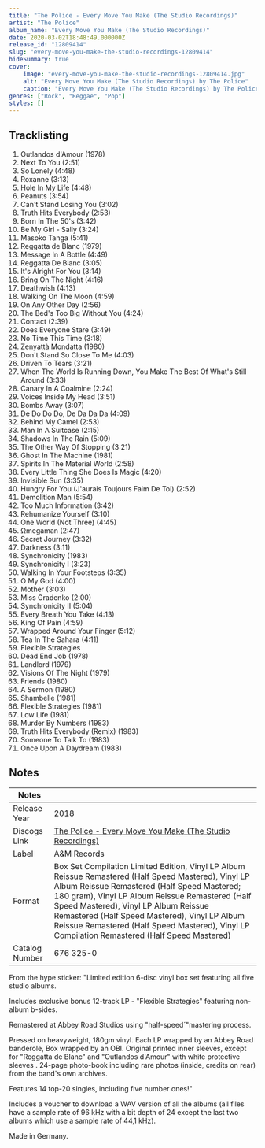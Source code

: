 ```yaml
---
title: "The Police - Every Move You Make (The Studio Recordings)"
artist: "The Police"
album_name: "Every Move You Make (The Studio Recordings)"
date: 2020-03-02T18:48:49.000000Z
release_id: "12809414"
slug: "every-move-you-make-the-studio-recordings-12809414"
hideSummary: true
cover:
    image: "every-move-you-make-the-studio-recordings-12809414.jpg"
    alt: "Every Move You Make (The Studio Recordings) by The Police"
    caption: "Every Move You Make (The Studio Recordings) by The Police"
genres: ["Rock", "Reggae", "Pop"]
styles: []
---
```


## Tracklisting
1. Outlandos d'Amour (1978)
2. Next To You (2:51)
3. So Lonely (4:48)
4. Roxanne (3:13)
5. Hole In My Life (4:48)
6. Peanuts (3:54)
7. Can't Stand Losing You (3:02)
8. Truth Hits Everybody (2:53)
9. Born In The 50's (3:42)
10. Be My Girl - Sally (3:24)
11. Masoko Tanga (5:41)
12. Reggatta de Blanc (1979)
13. Message In A Bottle (4:49)
14. Reggatta De Blanc (3:05)
15. It's Alright For You (3:14)
16. Bring On The Night (4:16)
17. Deathwish (4:13)
18. Walking On The Moon (4:59)
19. On Any Other Day (2:56)
20. The Bed's Too Big Without You (4:24)
21. Contact (2:39)
22. Does Everyone Stare (3:49)
23. No Time This Time (3:18)
24. Zenyattà Mondatta (1980)
25. Don't Stand So Close To Me (4:03)
26. Driven To Tears (3:21)
27. When The World Is Running Down, You Make The Best Of What's Still Around (3:33)
28. Canary In A Coalmine (2:24)
29. Voices Inside My Head (3:51)
30. Bombs Away (3:07)
31. De Do Do Do, De Da Da Da (4:09)
32. Behind My Camel (2:53)
33. Man In A Suitcase (2:15)
34. Shadows In The Rain (5:09)
35. The Other Way Of Stopping (3:21)
36. Ghost In The Machine (1981)
37. Spirits In The Material World (2:58)
38. Every Little Thing She Does Is Magic (4:20)
39. Invisible Sun (3:35)
40. Hungry For You (J'aurais Toujours Faim De Toi) (2:52)
41. Demolition Man (5:54)
42. Too Much Information (3:42)
43. Rehumanize Yourself (3:10)
44. One World (Not Three) (4:45)
45. Ωmegaman (2:47)
46. Secret Journey (3:32)
47. Darkness (3:11)
48. Synchronicity (1983)
49. Synchronicity I (3:23)
50. Walking In Your Footsteps (3:35)
51. O My God (4:00)
52. Mother (3:03)
53. Miss Gradenko (2:00)
54. Synchronicity II (5:04)
55. Every Breath You Take (4:13)
56. King Of Pain (4:59)
57. Wrapped Around Your Finger (5:12)
58. Tea In The Sahara (4:11)
59. Flexible Strategies
60. Dead End Job (1978)
61. Landlord (1979)
62. Visions Of The Night (1979)
63. Friends (1980)
64. A Sermon (1980)
65. Shambelle (1981)
66. Flexible Strategies (1981)
67. Low Life (1981)
68. Murder By Numbers (1983)
69. Truth Hits Everybody (Remix) (1983)
70. Someone To Talk To (1983)
71. Once Upon A Daydream (1983)




## Notes
| Notes          |             |
| ---------------| ----------- |
| Release Year   | 2018 |
| Discogs Link   | [The Police - Every Move You Make (The Studio Recordings)](https://www.discogs.com/release/12809414-The-Police-Every-Move-You-Make-The-Studio-Recordings) |
| Label          | A&M Records |
| Format         | Box Set Compilation Limited Edition, Vinyl LP Album Reissue Remastered (Half Speed Mastered), Vinyl LP Album Reissue Remastered (Half Speed Mastered; 180 gram), Vinyl LP Album Reissue Remastered (Half Speed Mastered), Vinyl LP Album Reissue Remastered (Half Speed Mastered), Vinyl LP Album Reissue Remastered (Half Speed Mastered), Vinyl LP Compilation Remastered (Half Speed Mastered) |
| Catalog Number | 676 325-0 |

From the hype sticker:
"Limited edition 6-disc vinyl box set
featuring all five studio albums.

Includes exclusive bonus 12-track
LP - "Flexible Strategies" featuring non-album b-sides.

Remastered at Abbey Road Studios using "half-speed´"mastering process.

Pressed on heavyweight, 180gm vinyl. Each LP wrapped by an Abbey Road banderole, Box wrapped by an OBI.
Original printed inner sleeves, except for "Reggatta de Blanc" and "Outlandos d'Amour" with white protective sleeves .
24-page photo-book including rare photos (inside, credits on rear) from the band's own archives.

Features 14 top-20 singles,
including five number ones!"

Includes a voucher to download a WAV version of all the albums (all files have a sample rate of 96 kHz with a bit depth of 24 except the last two albums which use a sample rate of 44,1 kHz).

Made in Germany.
